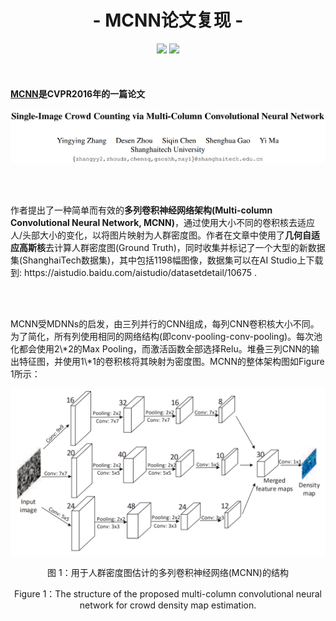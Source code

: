 <h1 align="center">- MCNN论文复现 -</h1>

<p align="center">
<img src="https://img.shields.io/badge/version-2020.07.27-green.svg?longCache=true&style=for-the-badge">
<img src="https://img.shields.io/badge/license-GPL%20(%3E%3D%202)-blue.svg?longCache=true&style=for-the-badge">
</p>



<br/>

#### <a href=https://www.cv-foundation.org/openaccess/content_cvpr_2016/papers/Zhang_Single-Image_Crowd_Counting_CVPR_2016_paper.pdf>MCNN</a>是CVPR2016年的一篇论文

![author](https://github.com/DrRyanHuang/MCNN_Paddlepaddle/blob/master/src/author.png)

<br/>
<br/>

<p>
作者提出了一种简单而有效的<b>多列卷积神经网络架构(Multi-column Convolutional Neural Network, MCNN)</b>，通过使用大小不同的卷积核去适应人/头部大小的变化，以将图片映射为人群密度图。作者在文章中使用了<b>几何自适应高斯核</b>去计算人群密度图(Ground Truth)，同时收集并标记了一个大型的新数据集(ShanghaiTech数据集)，其中包括1198幅图像，数据集可以在AI Studio上下载到: https://aistudio.baidu.com/aistudio/datasetdetail/10675 .
</p>
<br/>
<br/>

<p>
MCNN受MDNNs的启发，由三列并行的CNN组成，每列CNN卷积核大小不同。为了简化，所有列使用相同的网络结构(即conv-pooling-conv-pooling)。每次池化都会使用2\*2的Max Pooling，而激活函数全部选择Relu。堆叠三列CNN的输出特征图，并使用1\*1的卷积核将其映射为密度图。MCNN的整体架构图如Figure 1所示：
</p>

![archit](https://github.com/DrRyanHuang/MCNN_Paddlepaddle/blob/master/src/archit.png)
<p align="center">图 1：用于人群密度图估计的多列卷积神经网络(MCNN)的结构</p>
<p align="center">Figure 1：The structure of the proposed multi-column convolutional neural network for crowd density map estimation.</p>


